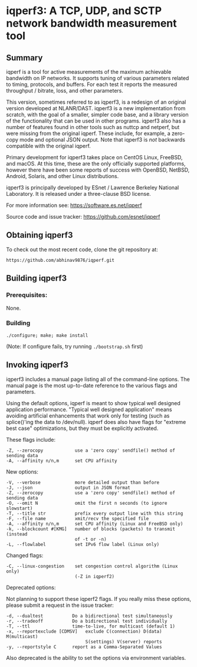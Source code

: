 iqperf3:  A TCP, UDP, and SCTP network bandwidth measurement tool
================================================================

Summary
-------

iqperf is a tool for active measurements of the maximum achievable
bandwidth on IP networks.  It supports tuning of various parameters
related to timing, protocols, and buffers.  For each test it reports
the measured throughput / bitrate, loss, and other parameters.

This version, sometimes referred to as iqperf3, is a redesign of an
original version developed at NLANR/DAST.  iqperf3 is a new
implementation from scratch, with the goal of a smaller, simpler code
base, and a library version of the functionality that can be used in
other programs. iqperf3 also has a number of features found in other tools
such as nuttcp and netperf, but were missing from the original iqperf.
These include, for example, a zero-copy mode and optional JSON output.
Note that iqperf3 is *not* backwards compatible with the original iqperf.

Primary development for iqperf3 takes place on CentOS Linux, FreeBSD,
and macOS.  At this time, these are the only officially supported
platforms, however there have been some reports of success with
OpenBSD, NetBSD, Android, Solaris, and other Linux distributions.

iqperf3 is principally developed by ESnet / Lawrence Berkeley National
Laboratory.  It is released under a three-clause BSD license.

For more information see: https://software.es.net/iqperf

Source code and issue tracker: https://github.com/esnet/iqperf

Obtaining iqperf3
----------------


To check out the most recent code, clone the git repository at:

    https://github.com/abhinav9876/iqperf.git


Building iqperf3
---------------

### Prerequisites: ###

None.

### Building ###

    ./configure; make; make install

(Note: If configure fails, try running `./bootstrap.sh` first)

Invoking iqperf3
---------------

iqperf3 includes a manual page listing all of the command-line options.
The manual page is the most up-to-date reference to the various flags and parameters.


Using the default options, iqperf is meant to show typical well
designed application performance.  "Typical well designed application"
means avoiding artificial enhancements that work only for testing
(such as splice()'ing the data to /dev/null).  iqperf does also have
flags for "extreme best case" optimizations, but they must be
explicitly activated.

These flags include:

    -Z, --zerocopy            use a 'zero copy' sendfile() method of sending data
    -A, --affinity n/n,m      set CPU affinity





New options:

    -V, --verbose             more detailed output than before
    -J, --json                output in JSON format
    -Z, --zerocopy            use a 'zero copy' sendfile() method of sending data
    -O, --omit N              omit the first n seconds (to ignore slowstart)
    -T, --title str           prefix every output line with this string
    -F, --file name           xmit/recv the specified file
    -A, --affinity n/n,m      set CPU affinity (Linux and FreeBSD only)
    -k, --blockcount #[KMG]   number of blocks (packets) to transmit (instead
                              of -t or -n)
    -L, --flowlabel           set IPv6 flow label (Linux only)

Changed flags:

    -C, --linux-congestion    set congestion control algorithm (Linux only)
                              (-Z in iqperf2)


Deprecated options:

Not planning to support these iqperf2 flags. If you really miss these
options, please submit a request in the issue tracker:

    -d, --dualtest           Do a bidirectional test simultaneously
    -r, --tradeoff           Do a bidirectional test individually
    -T, --ttl                time-to-live, for multicast (default 1)
    -x, --reportexclude [CDMSV]   exclude C(connection) D(data) M(multicast)
                                  S(settings) V(server) reports
    -y, --reportstyle C      report as a Comma-Separated Values

Also deprecated is the ability to set the options via environment
variables.
